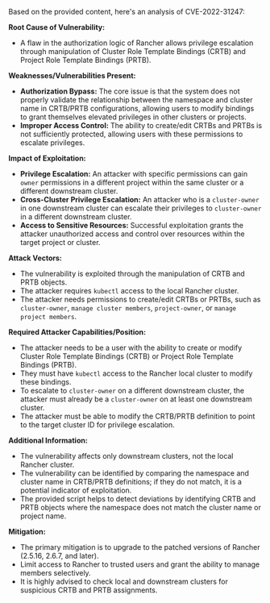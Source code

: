 Based on the provided content, here's an analysis of CVE-2022-31247:

**Root Cause of Vulnerability:**
- A flaw in the authorization logic of Rancher allows privilege escalation through manipulation of Cluster Role Template Bindings (CRTB) and Project Role Template Bindings (PRTB).

**Weaknesses/Vulnerabilities Present:**
- **Authorization Bypass:** The core issue is that the system does not properly validate the relationship between the namespace and cluster name in CRTB/PRTB configurations, allowing users to modify bindings to grant themselves elevated privileges in other clusters or projects.
- **Improper Access Control:**  The ability to create/edit CRTBs and PRTBs is not sufficiently protected, allowing users with these permissions to escalate privileges.

**Impact of Exploitation:**
- **Privilege Escalation:** An attacker with specific permissions can gain `owner` permissions in a different project within the same cluster or a different downstream cluster.
- **Cross-Cluster Privilege Escalation:** An attacker who is a `cluster-owner` in one downstream cluster can escalate their privileges to `cluster-owner` in a different downstream cluster.
- **Access to Sensitive Resources:** Successful exploitation grants the attacker unauthorized access and control over resources within the target project or cluster.

**Attack Vectors:**
- The vulnerability is exploited through the manipulation of CRTB and PRTB objects.
- The attacker requires `kubectl` access to the local Rancher cluster.
- The attacker needs permissions to create/edit CRTBs or PRTBs, such as `cluster-owner`, `manage cluster members`, `project-owner`, or `manage project members`.

**Required Attacker Capabilities/Position:**
- The attacker needs to be a user with the ability to create or modify Cluster Role Template Bindings (CRTB) or Project Role Template Bindings (PRTB).
- They must have `kubectl` access to the Rancher local cluster to modify these bindings.
- To escalate to `cluster-owner` on a different downstream cluster, the attacker must already be a `cluster-owner` on at least one downstream cluster.
- The attacker must be able to modify the CRTB/PRTB definition to point to the target cluster ID for privilege escalation.

**Additional Information:**
- The vulnerability affects only downstream clusters, not the local Rancher cluster.
- The vulnerability can be identified by comparing the namespace and cluster name in CRTB/PRTB definitions; if they do not match, it is a potential indicator of exploitation.
- The provided script helps to detect deviations by identifying CRTB and PRTB objects where the namespace does not match the cluster name or project name.

**Mitigation:**
- The primary mitigation is to upgrade to the patched versions of Rancher (2.5.16, 2.6.7, and later).
- Limit access to Rancher to trusted users and grant the ability to manage members selectively.
- It is highly advised to check local and downstream clusters for suspicious CRTB and PRTB assignments.